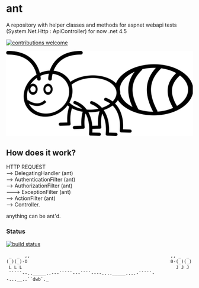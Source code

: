 # ant
A repository with helper classes and methods for aspnet webapi tests (System.Net.Http : ApiController) for now .net 4.5

[![contributions welcome](https://img.shields.io/badge/contributions-welcome-brightgreen.svg?style=flat)](https://github.com/jkone27/ant/issues)

![ant](https://raw.githubusercontent.com/jkone27/ant/master/Pics/ant-gammillian.png)



## How does it work?  

HTTP REQUEST  
--> DelegatingHandler (ant)  
--> AuthenticationFilter (ant)  
--> AuthorizationFilter (ant)  
---> ExceptionFilter (ant)  
--> ActionFilter (ant)  
--> Controller.  
  
anything can be ant'd.

### Status
[![build status](https://img.shields.io/travis/jkone27/ant.svg)](https://travis-ci.org/jkone27/ant)

<!-- language: lang-none -->
     _  _  ,,                                                     ,, _  _
    (_)(_)-O                                                      0-(_)(_)
     L L L                                                          J J J
     `````--.._____..---`````---````----...._____....-`````--...__..``dwb`._


